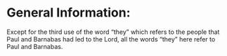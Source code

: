 # General Information:

Except for the third use of the word “they” which refers to the people that Paul and Barnabas had led to the Lord, all the words “they” here refer to Paul and Barnabas.